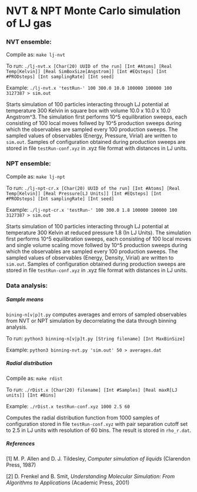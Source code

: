 # NVT &amp; NPT Monte Carlo simulation of LJ gas

### NVT ensemble:

Compile as: `make lj-nvt`

To run: `./lj-nvt.x [Char(20) UUID of the run] [Int #Atoms] [Real Temp[Kelvin]] [Real SimBoxSize[Angstrom]] [Int #EQsteps] [Int #PRODsteps] [Int samplingRate] [Int seed]`

Example:
`./lj-nvt.x 'testRun-' 100 300.0 10.0 100000 100000 100 3127387 > sim.out`

Starts simulation of 100 particles interacting through LJ potential at temperature 300 Kelvin in square box with volume 10.0 x 10.0 x 10.0 Angstrom^3. The simulation
first performs 10^5 equilibration sweeps, each consisting of 100 local moves follwed by 10^5 production sweeps during which the observables are sampled every 100 production sweeps. The sampled values of observables (Energy, Pressure, Virial) are written to `sim.out`. Samples of configuration obtained during production sweeps are stored in file `testRun-conf.xyz` in .xyz file format with distances in LJ units.

### NPT ensemble:

Compile as: `make lj-npt`

To run: `./lj-npt-cr.x [Char(20) UUID of the run] [Int #Atoms] [Real Temp[Kelvin]] [Real Pressure[LJ Units]] [Int #EQsteps] [Int #PRODsteps] [Int samplingRate] [Int seed]`

Example:
`./lj-npt-cr.x 'testRun-' 100 300.0 1.8 100000 100000 100 3127387 > sim.out`

Starts simulation of 100 particles interacting through LJ potential at temperature 300 Kelvin at reduced pressure 1.8 (In LJ Units). The simulation
first performs 10^5 equilibration sweeps, each consisting of 100 local moves 
and single volume scaling move follwed by 10^5 production sweeps during which the observables are sampled every 100 production sweeps. The sampled values of observables (Energy, Density, Virial) are written to `sim.out`. Samples of configuration obtained during production sweeps are stored in file `testRun-conf.xyz` in .xyz file format with distances in LJ units.

### Data analysis:

##### Sample means

`bining-n[v|p]t.py` computes averages and errors of sampled observables from NVT or NPT simulation by decorrelating the data through binning analysis. 

To run: `python3 binning-n[v|p]t.py [String filename] [Int MaxBinSize]`

Example: `python3 binning-nvt.py 'sim.out' 50 > averages.dat`

##### Radial distribution
Compile as: `make rdist`

To run: `./rDist.x [Char(20) filename] [Int #Samples] [Real maxR[LJ units]] [Int #Bins]`

Example: `./rDist.x testRun-conf.xyz 1000 2.5 60`

Computes the radial distribution function from 1000 samples of configuration stored in file `testRun-conf.xyz` with pair separation cutoff set to 2.5 in LJ units with resolution of 60 bins. The result is stored in `rho_r.dat`.

##### References
\[1\] M. P. Allen and D. J. Tildesley, *Computer simulation of liquids* (Clarendon Press, 1987)

\[2\] D. Frenkel and B. Smit, *Understanding Molecular Simulation: From Algorithms to Applications* (Academic Press, 2001)
